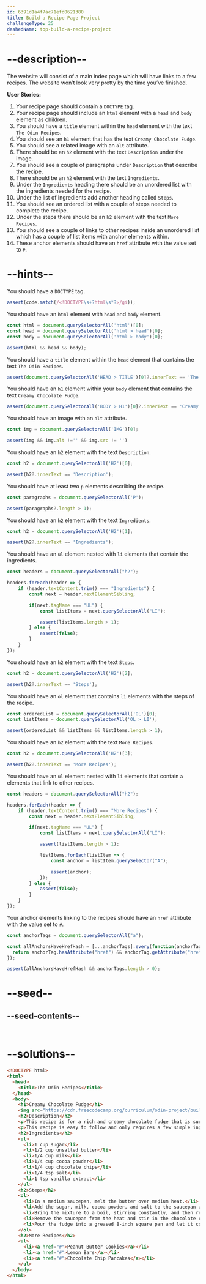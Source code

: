 ```yaml
---
id: 6391d1a4f7ac71efd0621380
title: Build a Recipe Page Project
challengeType: 25
dashedName: top-build-a-recipe-project
---
```


# --description--

The website will consist of a main index page which will have links to a few recipes. The website won’t look very pretty by the time you’ve finished.

**User Stories:**

1. Your recipe page should contain a `DOCTYPE` tag.
1. Your recipe page should include an `html` element with a `head` and `body` element as children.
1. You should have a `title` element within the `head` element with the text `The Odin Recipes`.
1. You should see an `h1` element that has the text `Creamy Chocolate Fudge`.
1. You should see a related image with an `alt` attribute.
1. There should be an `h2` element with the text `Description` under the image.
1. You should see a couple of paragraphs under `Description` that describe the recipe.
1. There should be an `h2` element with the text `Ingredients`.
1. Under the `Ingredients` heading there should be an unordered list with the ingredients needed for the recipe.
1. Under the list of ingredients add another heading called `Steps`.
1. You should see an ordered list with a couple of steps needed to complete the recipe.
1. Under the steps there should be an `h2` element with the text `More Recipes`.
1. You should see a couple of links to other recipes inside an unordered list which has a couple of list items with anchor elements within.
1. These anchor elements should have an `href` attribute with the value set to `#`.

# --hints--

You should have a `DOCTYPE` tag.

```js
assert(code.match(/<!DOCTYPE\s+?html\s*?>/gi));
```

You should have an `html` element with `head` and `body` element.

```js
const html = document.querySelectorAll('html')[0];
const head = document.querySelectorAll('html > head')[0];
const body = document.querySelectorAll('html > body')[0];

assert(html && head && body);
```

You should have a `title` element within the `head` element that contains the text 
`The Odin Recipes`.

```js
assert(document.querySelectorAll('HEAD > TITLE')[0]?.innerText == 'The Odin Recipes');
```

You should have an `h1` element within your `body` element that contains the text
`Creamy Chocolate Fudge`.

```js
assert(document.querySelectorAll('BODY > H1')[0]?.innerText == 'Creamy Chocolate Fudge');
```

You should have an image with an `alt` attribute.

```js
const img = document.querySelectorAll('IMG')[0];

assert(img && img.alt !='' && img.src != '')
```

You should have an `h2` element with the text `Description`.

```js
const h2 = document.querySelectorAll('H2')[0];

assert(h2?.innerText == 'Description');
```

You should have at least two `p` elements describing the recipe.

```js
const paragraphs = document.querySelectorAll('P');

assert(paragraphs?.length > 1);
```

You should have an `h2` element with the text `Ingredients`.

```js
const h2 = document.querySelectorAll('H2')[1];

assert(h2?.innerText == 'Ingredients');
```

You should have an `ul` element nested with `li` elements that contain the ingredients.

```js
const headers = document.querySelectorAll("h2");

headers.forEach(header => {
    if (header.textContent.trim() === "Ingredients") {
        const next = header.nextElementSibling;

        if(next.tagName === "UL") {
            const listItems = next.querySelectorAll("LI");

            assert(listItems.length > 1);
        } else {
            assert(false);
        }
    }
});
```

You should have an `h2` element with the text `Steps`.

```js
const h2 = document.querySelectorAll('H2')[2];

assert(h2?.innerText == 'Steps');
```

You should have an `ol` element that contains `li` elements with the steps of the recipe.

```js
const orderedList = document.querySelectorAll('OL')[0];
const listItems = document.querySelectorAll('OL > LI');

assert(orderedList && listItems && listItems.length > 1);
```

You should have an `h2` element with the text `More Recipes`. 

```js
const h2 = document.querySelectorAll('H2')[3];

assert(h2?.innerText == 'More Recipes');
```

You should have an `ul` element nested with `li` elements that contain `a` elements that link to other recipes.

```js
const headers = document.querySelectorAll("h2");

headers.forEach(header => {
    if (header.textContent.trim() === "More Recipes") {
        const next = header.nextElementSibling;

        if(next.tagName === "UL") {
            const listItems = next.querySelectorAll("LI");

            assert(listItems.length > 1);

            listItems.forEach(listItem => {
                const anchor = listItem.querySelector("A");

                assert(anchor);
            });
        } else {
            assert(false);
        }
    }
});
```

Your anchor elements linking to the recipes should have an `href` attribute with the value set to `#`.

```js
const anchorTags = document.querySelectorAll("a");

const allAnchorsHaveHrefHash = [...anchorTags].every(function(anchorTag) {
  return anchorTag.hasAttribute("href") && anchorTag.getAttribute("href") === "#";
});

assert(allAnchorsHaveHrefHash && anchorTags.length > 0); 
```

# --seed--

## --seed-contents--

```html

```

```css

```

# --solutions--

```html
<!DOCTYPE html>
<html>
  <head>
    <title>The Odin Recipes</title>
  </head>
  <body>
    <h1>Creamy Chocolate Fudge</h1>
    <img src="https://cdn.freecodecamp.org/curriculum/odin-project/build-a-recipe-page/build-a-recipe-page-01.jpg" alt="A delicious chocolate fudge dessert">
    <h2>Description</h2>
    <p>This recipe is for a rich and creamy chocolate fudge that is sure to satisfy your sweet tooth. It's perfect for a special occasion or as a tasty treat for any time of the year.</p>
    <p>This recipe is easy to follow and only requires a few simple ingredients. With just a few steps, you'll be able to create a delicious dessert that everyone will love.</p>
    <h2>Ingredients</h2>
    <ul>
      <li>1 cup sugar</li>
      <li>1/2 cup unsalted butter</li>
      <li>1/4 cup milk</li>
      <li>1/4 cup cocoa powder</li>
      <li>1/4 cup chocolate chips</li>
      <li>1/4 tsp salt</li>
      <li>1 tsp vanilla extract</li>
    </ul>
    <h2>Steps</h2>
    <ol>
      <li>In a medium saucepan, melt the butter over medium heat.</li>
      <li>Add the sugar, milk, cocoa powder, and salt to the saucepan and stir until well combined.</li>
      <li>Bring the mixture to a boil, stirring constantly, and then reduce the heat to low and simmer for 5 minutes.</li>
      <li>Remove the saucepan from the heat and stir in the chocolate chips and vanilla extract until the chocolate is melted and the mixture is smooth.</li>
      <li>Pour the fudge into a greased 8-inch square pan and let it cool completely before cutting into squares.</li>
    </ol>
    <h2>More Recipes</h2>
    <ul>
      <li><a href="#">Peanut Butter Cookies</a></li>
      <li><a href="#">Lemon Bars</a></li>
      <li><a href="#">Chocolate Chip Pancakes</a></li>
    </ul>
  </body>
</html>
```

```css

```
